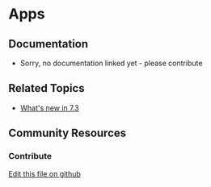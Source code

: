 # Apps

## Documentation

* Sorry, no documentation linked yet - please contribute

## Related Topics

* [What's new in 7.3](https://learn.liferay.com/dxp/7.x/en/getting-started/whats-new-73.html#app-builder)

## Community Resources

### Contribute

[Edit this file on github](https://github.com/olafk/controlpanel-documentation-docs/blob/master/md/73en/com_liferay_app_builder_web_internal_portlet_AppsPortlet.md)
